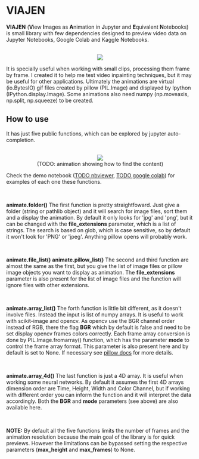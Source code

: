 # VIAJEN

**VIAJEN** (**V**iew **I**mages as **A**nimation in **J**upyter and **E**quivalent **N**otebooks) is small library with few dependencies designed to preview video data on Jupyter Notebooks, Google Colab and Kaggle Notebooks.
<p align="center">
  <br>
  <img src="https://github.com/brunomsantiago/viajen/raw/master/docs/animate_folder.gif">
  <br>
</p>
It is specially useful when working with small clips, processing them frame by frame.
I created it to help me test video inpainting techniques, but it may be useful for other applications.
Ultimately the animations are virtual (io.BytesIO) gif files  created by pillow (PIL.Image) and displayed by Ipython (IPython.display.Image). Some animations also need numpy (np.moveaxis, np.split, np.squeeze) to be created.

## How to use

It has just five public functions, which can be explored by jupyter auto-completion.

<p align="center">
  <br>
  <img src="www">
  <br>(TODO: animation showing how to find the content)
</p>

Check the demo notebook ([TODO nbviewer](), [TODO google colab]()) for examples of each one these functions.

<br>

**animate.folder()**
The first function is pretty straightfoward. Just give a folder (string or pathlib object) and it will search for image files, sort them and a display the animation.
By default it only looks for 'jpg' and 'png', but it can be changed with the **file_extensions** parameter, which is a list of strings. The search is based on glob, which is case sensitive, so by default it won't look for 'PNG' or 'jpeg'. Anything pillow opens will probably work.

<br>

**animate.file_list()**
**animate.pillow_list()**
The second and third function are almost the same as the first, but you give the list of image files or pillow image objects you want to display as animation.
The **file_extensions** parameter is also present for the list of image files and the function will ignore files with other extensions.

<br>

**animate.array_list()**
The forth function is little bit different, as it doesn't involve files. Instead the input is list of numpy arrays. It is useful to work with scikit-image and opencv.
As opencv use the BGR channel order instead of RGB, there the flag **BGR** which by default is false and need to be set display opencv frames colors correctly.
Each frame array conversion is done by PIL.Image.fromarray() function, which has the parameter **mode** to control the frame array format. This parameter is also present here and by default is set to None. If necessary see [pillow docs](https://pillow.readthedocs.io/en/stable/handbook/concepts.html#concept-modes) for more details.

<br>

**animate.array_4d()**
The last function is just a 4D array. It is useful when working some neural networks.
By default it assumes the first 4D arrays dimension order are Time, Height, Width and Color Channel, but if working with different order you can inform the function and it will interpret the data accordingly.
Both the **BGR** and **mode** parameters (see above) are also available here.

<br>

**NOTE:** By default all the five functions limits the number of frames and the animation resolution because the main goal of the library is for quick previews. However the limitations can be bypassed setting the respective parameters (**max_height** and **max_frames**) to None.
